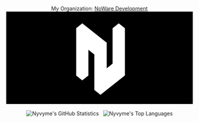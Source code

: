 <div align="center">
  
My Organization: <a href="https://github.com/NoWare-Development">NoWare Development</a><br/>
<img height="250" src="https://github.com/NoWare-Development/.github/blob/main/profile/noware_anim.gif" />

<img height="150" alt="Nyvyme's GitHub Statistics" src="https://github-readme-stats.vercel.app/api?username=Nyvyme&show_icons=true&theme=tokyonight&custom_title=Github%20Statistics" />
&nbsp;
<img height="150" alt="Nyvyme's Top Languages" src="https://github-readme-stats.vercel.app/api/top-langs/?username=Nyvyme&langs_count=10&theme=tokyonight&layout=compact&custom_title=Top%20Languages" />

</div>
